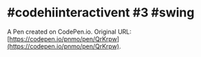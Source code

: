 # #codehiinteractivent #3 #swing

A Pen created on CodePen.io. Original URL: [https://codepen.io/pnmo/pen/QrKrpw](https://codepen.io/pnmo/pen/QrKrpw).

